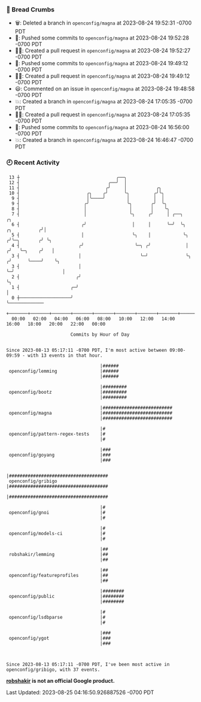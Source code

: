 ### 🍞 Bread Crumbs

 * 🗑: Deleted a branch in `openconfig/magna` at 2023-08-24 19:52:31 -0700 PDT
 * 🚢: Pushed some commits to `openconfig/magna` at 2023-08-24 19:52:28 -0700 PDT
 * ✍🏼: Created a pull request in `openconfig/magna` at 2023-08-24 19:52:27 -0700 PDT
 * 🚢: Pushed some commits to `openconfig/magna` at 2023-08-24 19:49:12 -0700 PDT
 * ✍🏼: Created a pull request in `openconfig/magna` at 2023-08-24 19:49:12 -0700 PDT
 * 😃: Commented on an issue in `openconfig/magna` at 2023-08-24 19:48:58 -0700 PDT
 * 💥: Created a branch in `openconfig/magna` at 2023-08-24 17:05:35 -0700 PDT
 * ✍🏼: Created a pull request in `openconfig/magna` at 2023-08-24 17:05:35 -0700 PDT
 * 🚢: Pushed some commits to `openconfig/magna` at 2023-08-24 16:56:00 -0700 PDT
 * 💥: Created a branch in `openconfig/magna` at 2023-08-24 16:46:47 -0700 PDT

### 🕘 Recent Activity
```
 13 ┼                                    ╭──╮
 12 ┤                                 ╭──╯  │
 11 ┤                                ╭╯     │           ╭╮
 10 ┤                         ╭╮    ╭╯      ╰╮         ╭╯╰╮
  9 ┤                         │╰────╯        │         │  │
  9 ┤                        ╭╯              ╰╮       ╭╯  ╰╮
  8 ┤                        │                │       │    ╰╮
  7 ┤                        │                ╰╮     ╭╯     │ ╭──╮                    ╭╮
  6 ┤                       ╭╯                 │     │      ╰─╯  ╰╮      ╭╮          ╭╯│
  5 ┤                       │                  ╰╮    │            ╰╮    ╭╯╰─╮       ╭╯ ╰╮
  4 ┤                      ╭╯                   ╰─╮ ╭╯             │   ╭╯   ╰─╮    ╭╯   │
  3 ┤                      │                      ╰─╯              ╰╮ ╭╯      ╰────╯    ╰╮
  3 ┤                      │                                        ╰─╯                  │
  2 ┤                     ╭╯                                                             ╰╮
  1 ┤                   ╭─╯                                                               │
  0 ┼───────────────────╯                                                                 ╰─────────────
    +───────+───────+───────+───────+───────+───────+───────+───────+───────+───────+───────+───────+────
  00:00   02:00   04:00   06:00   08:00   10:00   12:00   14:00   16:00   18:00   20:00   22:00   00:00   

						Commits by Hour of Day


Since 2023-08-13 05:17:11 -0700 PDT, I'm most active between 09:00-09:59 - with 13 events in that hour.

```



```
                                   |######
 openconfig/lemming                |######
                                   |######

                                   |#########
 openconfig/bootz                  |#########
                                   |#########

                                   |##########################
 openconfig/magna                  |##########################
                                   |##########################

                                   |#
 openconfig/pattern-regex-tests    |#
                                   |#

                                   |###
 openconfig/goyang                 |###
                                   |###

                                   |#####################################
 openconfig/gribigo                |#####################################
                                   |#####################################

                                   |#
 openconfig/gnoi                   |#
                                   |#

                                   |#
 openconfig/models-ci              |#
                                   |#

                                   |##
 robshakir/lemming                 |##
                                   |##

                                   |##
 openconfig/featureprofiles        |##
                                   |##

                                   |########
 openconfig/public                 |########
                                   |########

                                   |#
 openconfig/lsdbparse              |#
                                   |#

                                   |###
 openconfig/ygot                   |###
                                   |###



Since 2023-08-13 05:17:11 -0700 PDT, I've been most active in openconfig/gribigo, with 37 events.

```
**[robshakir](mailto:robjs@google.com) is not an official Google product.**  


Last Updated: 2023-08-25 04:16:50.926887526 -0700 PDT

